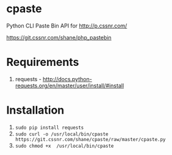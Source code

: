 # cpaste

Python CLI Paste Bin API for http://p.cssnr.com/

https://git.cssnr.com/shane/php_pastebin

# Requirements

1. requests - http://docs.python-requests.org/en/master/user/install/#install

# Installation

1. `sudo pip install requests`
2. `sudo curl -o /usr/local/bin/cpaste https://git.cssnr.com/shane/cpaste/raw/master/cpaste.py`
3. `sudo chmod +x  /usr/local/bin/cpaste`
